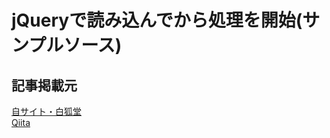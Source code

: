 # jQueryで読み込んでから処理を開始(サンプルソース)

## 記事掲載元
[自サイト・白狐堂](http://white-fox.club/#body/jQuery%E3%81%A7%E8%AA%AD%E3%81%BF%E8%BE%BC%E3%82%93%E3%81%A7%E3%81%8B%E3%82%89%E5%87%A6%E7%90%86%E3%82%92%E9%96%8B%E5%A7%8B)  
[Qiita](https://qiita.com/ak22/items/9dda2dda70b77c8eeca4)
